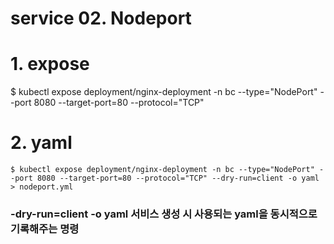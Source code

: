 # service 02. Nodeport 
# 1. expose 
$  kubectl expose deployment/nginx-deployment -n bc --type="NodePort" --port 8080 --target-port=80 --protocol="TCP"

# 2. yaml 
```
$ kubectl expose deployment/nginx-deployment -n bc --type="NodePort" --port 8080 --target-port=80 --protocol="TCP" --dry-run=client -o yaml > nodeport.yml
```
### -dry-run=client -o yaml 서비스 생성 시 사용되는 yaml을 동시적으로 기록해주는 명령

